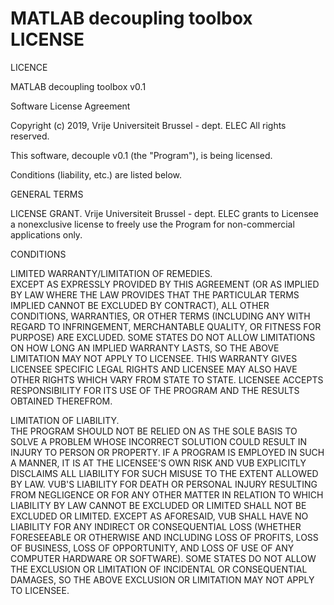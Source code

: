 # MATLAB decoupling toolbox LICENSE

LICENCE

MATLAB decoupling toolbox v0.1

Software License Agreement

Copyright (c) 2019, Vrije Universiteit Brussel - dept. ELEC
All rights reserved.

This software, decouple v0.1 (the "Program"), is being licensed.

Conditions (liability, etc.) are listed below.


GENERAL TERMS


LICENSE GRANT.  Vrije Universiteit Brussel - dept. ELEC grants to Licensee a nonexclusive license to freely use the Program for non-commercial applications only.


CONDITIONS

LIMITED WARRANTY/LIMITATION OF REMEDIES.  
EXCEPT AS EXPRESSLY PROVIDED BY THIS AGREEMENT (OR AS IMPLIED BY LAW WHERE THE LAW PROVIDES THAT THE PARTICULAR TERMS IMPLIED CANNOT BE EXCLUDED BY CONTRACT), ALL OTHER CONDITIONS, WARRANTIES, OR OTHER TERMS (INCLUDING ANY WITH REGARD TO INFRINGEMENT, MERCHANTABLE QUALITY, OR FITNESS FOR PURPOSE) ARE EXCLUDED. SOME STATES DO NOT ALLOW LIMITATIONS ON HOW LONG AN IMPLIED WARRANTY LASTS, SO THE ABOVE LIMITATION MAY NOT APPLY TO LICENSEE. THIS WARRANTY GIVES LICENSEE SPECIFIC LEGAL RIGHTS AND LICENSEE MAY ALSO HAVE OTHER RIGHTS WHICH VARY FROM STATE TO STATE. LICENSEE ACCEPTS RESPONSIBILITY FOR ITS USE OF THE PROGRAM AND THE RESULTS OBTAINED THEREFROM.

LIMITATION OF LIABILITY.  
THE PROGRAM SHOULD NOT BE RELIED ON AS THE SOLE BASIS TO SOLVE A PROBLEM WHOSE INCORRECT SOLUTION COULD RESULT IN INJURY TO PERSON OR PROPERTY. IF A PROGRAM IS EMPLOYED IN SUCH A MANNER, IT IS AT THE LICENSEE'S OWN RISK AND VUB EXPLICITLY DISCLAIMS ALL LIABILITY FOR SUCH MISUSE TO THE EXTENT ALLOWED BY LAW. VUB'S LIABILITY FOR DEATH OR PERSONAL INJURY RESULTING FROM NEGLIGENCE OR FOR ANY OTHER MATTER IN RELATION TO WHICH LIABILITY BY LAW CANNOT BE EXCLUDED OR LIMITED SHALL NOT BE EXCLUDED OR LIMITED. EXCEPT AS AFORESAID, VUB SHALL HAVE NO LIABILITY FOR ANY INDIRECT OR CONSEQUENTIAL LOSS (WHETHER FORESEEABLE OR OTHERWISE AND INCLUDING LOSS OF PROFITS, LOSS OF BUSINESS, LOSS OF OPPORTUNITY, AND LOSS OF USE OF ANY COMPUTER HARDWARE OR SOFTWARE). SOME STATES DO NOT ALLOW THE EXCLUSION OR LIMITATION OF INCIDENTAL OR CONSEQUENTIAL DAMAGES, SO THE ABOVE EXCLUSION OR LIMITATION MAY NOT APPLY TO LICENSEE.
